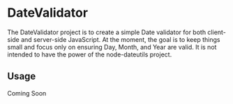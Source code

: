 DateValidator
==============

The DateValidator project is to create a simple Date validator for both client-side and server-side JavaScript. At the moment, the goal is to keep things small and focus only on ensuring Day, Month, and Year are valid.  It is not intended to have the power of the node-dateutils project.

## Usage ##

Coming Soon
